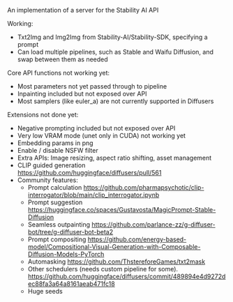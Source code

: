 An implementation of a server for the Stability AI API

Working:

- Txt2Img and Img2Img from Stability-AI/Stability-SDK, specifying a prompt
- Can load multiple pipelines, such as Stable and Waifu Diffusion, and swap between them as needed

Core API functions not working yet:

- Most parameters not yet passed through to pipeline
- Inpainting included but not exposed over API
- Most samplers (like euler_a) are not currently supported in Diffusers

Extensions not done yet:

- Negative prompting included but not exposed over API
- Very low VRAM mode (unet only in CUDA) not working yet
- Embedding params in png
- Enable / disable NSFW filter
- Extra APIs: Image resizing, aspect ratio shifting, asset management
- CLIP guided generation https://github.com/huggingface/diffusers/pull/561
- Community features: 
  - Prompt calculation https://github.com/pharmapsychotic/clip-interrogator/blob/main/clip_interrogator.ipynb
  - Prompt suggestion https://huggingface.co/spaces/Gustavosta/MagicPrompt-Stable-Diffusion
  - Seamless outpainting https://github.com/parlance-zz/g-diffuser-bot/tree/g-diffuser-bot-beta2
  - Prompt compositing https://github.com/energy-based-model/Compositional-Visual-Generation-with-Composable-Diffusion-Models-PyTorch
  - Automasking https://github.com/ThstereforeGames/txt2mask
  - Other schedulers (needs custom pipeline for some). https://github.com/huggingface/diffusers/commit/489894e4d9272dec88fa3a64a8161aeab471fc18
  - Huge seeds
